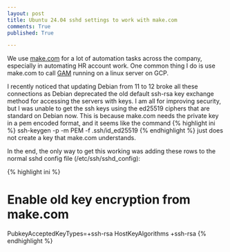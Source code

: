 ```yaml
---
layout: post
title: Ubuntu 24.04 sshd settings to work with make.com
comments: True
published: True

---
```


We use [make.com](https://www.make.com) for a lot of automation tasks across the company, especially in automating HR account work. One common thing I do is use make.com to call [GAM](https://github.com/GAM-team/GAM/wiki) running on a linux server on GCP.

I recently noticed that updating Debian from 11 to 12 broke all these connections as Debian deprecated the old default ssh-rsa key exchange method for accessing the servers with keys. I am all for improving security, but I was unable to get the ssh keys using the ed25519 ciphers that are standard on Debian now. This is because make.com needs the private key in a pem encoded format, and it seems like the command 
{% highlight ini %}
ssh-keygen -p -m PEM -f .ssh/id_ed25519
{% endhighlight %}
just does not create a key that make.com understands.

In the end, the only way to get this working was adding these rows to the normal sshd config file (/etc/ssh/sshd_config):

{% highlight ini %}
# Enable old key encryption from make.com
PubkeyAcceptedKeyTypes=+ssh-rsa
HostKeyAlgorithms +ssh-rsa
{% endhighlight %}
